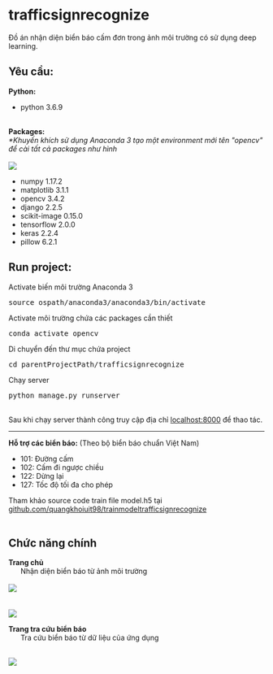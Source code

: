 # trafficsignrecognize
Đồ án nhận diện biển báo cấm đơn trong ảnh môi trường có sử dụng deep learning.<br>

<h2>Yêu cầu:</h2>
<b>Python:</b><br>
<ul>
     <li>python 3.6.9</li>
</ul>
<br>
<b>Packages:</b><br>
<i>*Khuyến khích sử dụng Anaconda 3 tạo một environment mới tên "opencv" để cài tất cả packages như hình</i><br>
<br>
<img src="https://github.com/quangkhoiuit98/trafficsignrecognize/blob/master/static/image/indexguide0.png">
<ul>
      <li>numpy 1.17.2</li>
     <li>matplotlib 3.1.1</li>
     <li>opencv 3.4.2</li>  
     <li>django 2.2.5</li>
     <li>scikit-image 0.15.0</li>
     <li>tensorflow 2.0.0</li>
     <li>keras 2.2.4</li>
     <li>pillow 6.2.1</li>
</ul>
<h2>Run project:</h2>
Activate biến môi trường Anaconda 3
<pre>source ospath/anaconda3/anaconda3/bin/activate</pre>
Activate môi trường chứa các packages cần thiết
<pre>conda activate opencv</pre>
Di chuyển đến thư mục chứa project
<pre>cd parentProjectPath/trafficsignrecognize </pre>
Chạy server
<pre>python manage.py runserver</pre><br>
Sau khi chạy server thành công truy cập địa chỉ <a href="http://localhost:8000/" target="_blank">localhost:8000</a> để thao tác.
<hr>
<b>Hỗ trợ các biển báo:</b> (Theo bộ biển báo chuẩn Việt Nam)<br>
<ul>
     <li>101: Đường cấm</li>
     <li>102: Cấm đi ngược chiều</li>
     <li>122: Dừng lại</li>
     <li>127: Tốc độ tối đa cho phép</li>
</ul>
Tham khảo source code train file model.h5 tại <a href="https://github.com/quangkhoiuit98/trainmodeltrafficsignrecognize">github.com/quangkhoiuit98/trainmodeltrafficsignrecognize</a>
<br>
<br>
<h2>Chức năng chính</h2>
<b>Trang chủ</b><br>
&nbsp;&nbsp;&nbsp;&nbsp;&nbsp;&nbsp;Nhận diện biển báo từ ảnh môi trường<br>
<br>
<img src="https://github.com/quangkhoiuit98/trafficsignrecognize/blob/master/static/image/index1.png"><br>
<br><br>
<img src="https://github.com/quangkhoiuit98/trafficsignrecognize/blob/master/static/image/index2.png"><br>

<b>Trang tra cứu biển báo</b><br>
&nbsp;&nbsp;&nbsp;&nbsp;&nbsp;&nbsp;Tra cứu biển báo từ dữ liệu của ứng dụng<br><br>

<img src="https://github.com/quangkhoiuit98/trafficsignrecognize/blob/master/static/image/trafficinfomation.png"><br><br>
